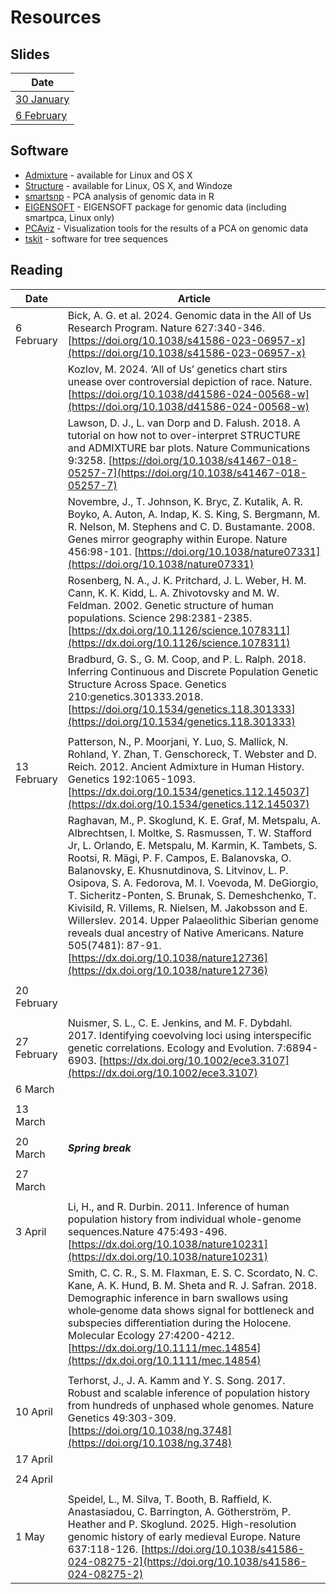 # Resources

## Slides

|Date|
|----|
|[30 January](lecture_slides/2025-01-30_chapter-12.pdf)|
|[6 February](lecture_slides/2025-02-06.pdf)|

## Software
* [Admixture](https://dalexander.github.io/admixture/) - available for Linux and OS X
* [Structure](https://web.stanford.edu/group/pritchardlab/structure.html) - available for Linux, OS X, and Windoze
* [smartsnp](https://christianhuber.github.io/smartsnp/index.html) - PCA analysis of genomic data in R
* [EIGENSOFT](https://github.com/DReichLab/EIG) - EIGENSOFT package for genomic data (including smartpca, Linux only)
* [PCAviz](https://github.com/NovembreLab/PCAviz) - Visualization tools for the results of a PCA on genomic data
* [tskit](https://tskit.dev/) - software for tree sequences

## Reading

|Date|Article|
|----|-------|
|6 February|Bick, A. G. et al. 2024. Genomic data in the All of Us Research Program. Nature 627:340-346. [https://doi.org/10.1038/s41586-023-06957-x](https://doi.org/10.1038/s41586-023-06957-x)|
| |Kozlov, M. 2024. ‘All of Us’ genetics chart stirs unease over controversial depiction of race. Nature. [https://doi.org/10.1038/d41586-024-00568-w](https://doi.org/10.1038/d41586-024-00568-w)|
| |Lawson, D. J., L. van Dorp and D. Falush. 2018. A tutorial on how not to over-interpret STRUCTURE and ADMIXTURE bar plots. Nature Communications 9:3258. [https://doi.org/10.1038/s41467-018-05257-7](https://doi.org/10.1038/s41467-018-05257-7)|
| |Novembre, J., T. Johnson, K. Bryc, Z. Kutalik, A. R. Boyko, A. Auton, A. Indap, K. S. King, S. Bergmann, M. R. Nelson, M. Stephens and C. D. Bustamante. 2008. Genes mirror geography within Europe. Nature 456:98-101. [https://doi.org/10.1038/nature07331](https://doi.org/10.1038/nature07331)|
| |Rosenberg, N. A., J. K. Pritchard, J. L. Weber, H. M. Cann, K. K. Kidd, L. A. Zhivotovsky and M. W. Feldman. 2002. Genetic structure of human populations. Science 298:2381-2385. [https://dx.doi.org/10.1126/science.1078311](https://dx.doi.org/10.1126/science.1078311)|
| |Bradburd, G. S., G. M. Coop, and P. L. Ralph. 2018. Inferring Continuous and Discrete Population Genetic Structure Across Space. Genetics 210:genetics.301333.2018. [https://doi.org/10.1534/genetics.118.301333](https://doi.org/10.1534/genetics.118.301333)|
| | |
|13 February| Patterson, N., P. Moorjani, Y. Luo, S. Mallick, N. Rohland, Y. Zhan, T. Genschoreck, T. Webster and D. Reich. 2012. Ancient Admixture in Human History. Genetics 192:1065-1093. [https://dx.doi.org/10.1534/genetics.112.145037](https://dx.doi.org/10.1534/genetics.112.145037)|
| | Raghavan, M., P. Skoglund, K. E. Graf, M. Metspalu, A. Albrechtsen, I. Moltke, S. Rasmussen, T. W. Stafford Jr, L. Orlando, E. Metspalu, M. Karmin, K. Tambets, S. Rootsi, R. Mägi, P. F. Campos, E. Balanovska, O. Balanovsky, E. Khusnutdinova, S. Litvinov, L. P. Osipova, S. A. Fedorova, M. I. Voevoda, M. DeGiorgio, T. Sicheritz-Ponten, S. Brunak, S. Demeshchenko, T. Kivisild, R. Villems, R. Nielsen, M. Jakobsson and E. Willerslev. 2014. Upper Palaeolithic Siberian genome reveals dual ancestry of Native Americans. Nature 505(7481): 87-91. [https://dx.doi.org/10.1038/nature12736](https://dx.doi.org/10.1038/nature12736)|
| | |
|20 February||
| | |
|27 February|Nuismer, S. L., C. E. Jenkins, and M. F. Dybdahl.  2017.  Identifying coevolving loci using interspecific genetic correlations. Ecology and Evolution.  7:6894-6903. [https://dx.doi.org/10.1002/ece3.3107](https://dx.doi.org/10.1002/ece3.3107)
|6 March| |
| | |
|13 March| |
| | |
|20 March|***Spring break***|
| | |
|27 March| |
| | |
|3 April|Li, H., and R. Durbin. 2011. Inference of human population history from individual whole-genome sequences.Nature 475:493-496. [https://dx.doi.org/10.1038/nature10231](https://dx.doi.org/10.1038/nature10231) |
| |Smith, C. C. R., S. M. Flaxman, E. S. C. Scordato, N. C. Kane, A. K. Hund, B. M. Sheta and R. J. Safran. 2018. Demographic inference in barn swallows using whole‐genome data shows signal for bottleneck and subspecies differentiation during the Holocene. Molecular Ecology 27:4200-4212. [https://dx.doi.org/10.1111/mec.14854](https://dx.doi.org/10.1111/mec.14854)|
| | |
|10 April|Terhorst, J., J. A. Kamm and Y. S. Song. 2017. Robust and scalable inference of population history from hundreds of unphased whole genomes. Nature Genetics 49:303-309. [https://doi.org/10.1038/ng.3748](https://doi.org/10.1038/ng.3748) |
|17 April| |
| | |
|24 April| |
| | |
|1 May|Speidel, L., M. Silva, T. Booth, B. Raffield, K. Anastasiadou, C. Barrington, A. Götherström, P. Heather and P. Skoglund. 2025. High-resolution genomic history of early medieval Europe. Nature 637:118-126. [https://doi.org/10.1038/s41586-024-08275-2](https://doi.org/10.1038/s41586-024-08275-2)


